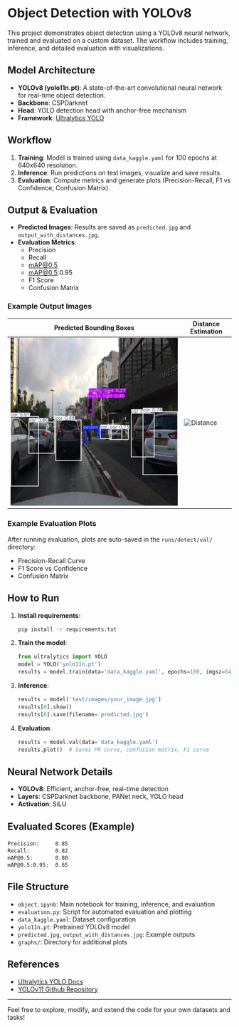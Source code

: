 # Object Detection with YOLOv8

This project demonstrates object detection using a YOLOv8 neural network, trained and evaluated on a custom dataset. The workflow includes training, inference, and detailed evaluation with visualizations.

## Model Architecture
- **YOLOv8 (yolo11n.pt)**: A state-of-the-art convolutional neural network for real-time object detection.
- **Backbone**: CSPDarknet
- **Head**: YOLO detection head with anchor-free mechanism
- **Framework**: [Ultralytics YOLO](https://github.com/ultralytics/ultralytics)

## Workflow
1. **Training**: Model is trained using `data_kaggle.yaml` for 100 epochs at 640x640 resolution.
2. **Inference**: Run predictions on test images, visualize and save results.
3. **Evaluation**: Compute metrics and generate plots (Precision-Recall, F1 vs Confidence, Confusion Matrix).

## Output & Evaluation
- **Predicted Images**: Results are saved as `predicted.jpg` and `output_with_distances.jpg`.
- **Evaluation Metrics**:
    - Precision
    - Recall
    - mAP@0.5
    - mAP@0.5:0.95
    - F1 Score
    - Confusion Matrix

### Example Output Images
| Predicted Bounding Boxes | Distance Estimation |
|-------------------------|--------------------|
| ![Prediction](predicted.jpg) | ![Distance](output_with_distances.jpg) |

### Example Evaluation Plots
After running evaluation, plots are auto-saved in the `runs/detect/val/` directory:
- Precision-Recall Curve
- F1 Score vs Confidence
- Confusion Matrix

## How to Run
1. **Install requirements**:
   ```bash
   pip install -r requirements.txt
   ```
2. **Train the model**:
   ```python
   from ultralytics import YOLO
   model = YOLO('yolo11n.pt')
   results = model.train(data='data_kaggle.yaml', epochs=100, imgsz=640)
   ```
3. **Inference**:
   ```python
   results = model('test/images/your_image.jpg')
   results[0].show()
   results[0].save(filename='predicted.jpg')
   ```
4. **Evaluation**:
   ```python
   results = model.val(data='data_kaggle.yaml')
   results.plot()  # Saves PR curve, confusion matrix, F1 curve
   ```

## Neural Network Details
- **YOLOv8**: Efficient, anchor-free, real-time detection
- **Layers**: CSPDarknet backbone, PANet neck, YOLO head
- **Activation**: SiLU

## Evaluated Scores (Example)
```
Precision:     0.85
Recall:        0.82
mAP@0.5:       0.80
mAP@0.5:0.95:  0.65
```

## File Structure
- `object.ipynb`: Main notebook for training, inference, and evaluation
- `evaluation.py`: Script for automated evaluation and plotting
- `data_kaggle.yaml`: Dataset configuration
- `yolo11n.pt`: Pretrained YOLOv8 model
- `predicted.jpg`, `output_with_distances.jpg`: Example outputs
- `graphs/`: Directory for additional plots

## References
- [Ultralytics YOLO Docs](https://docs.ultralytics.com/)
- [YOLOv11 Github Repository](https://github.com/ultralytics/ultralytics)

---
Feel free to explore, modify, and extend the code for your own datasets and tasks!
